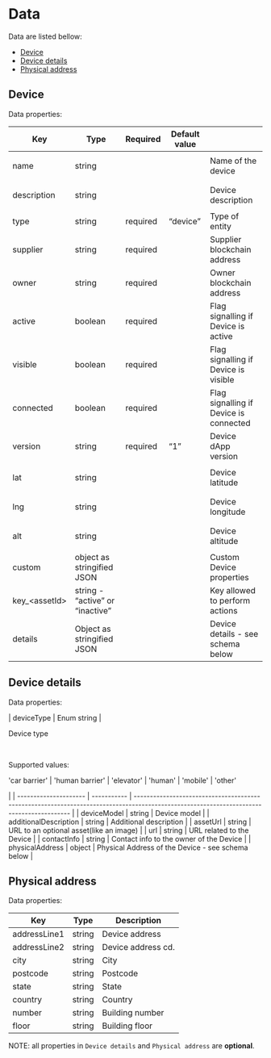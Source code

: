 # Data

Data are listed bellow:

* [Device](data.md#device)
* [Device details](data.md#device-details)
* [Physical address](data.md#physical-address)

## Device&#x20;

Data properties:

| Key             | Type                            | Required    | Default value |                                        |
| --------------- | ------------------------------- | ----------- | ------------- | -------------------------------------- |
| name            | string                          | <p><br></p> | <p><br></p>   | Name of the device                     |
| description     | string                          | <p><br></p> | <p><br></p>   | Device description                     |
| type            | string                          | required    | “device”      | Type of entity                         |
| supplier        | string                          | required    | <p><br></p>   | Supplier blockchain address            |
| owner           | string                          | required    | <p><br></p>   | Owner blockchain address               |
| active          | boolean                         | required    | <p><br></p>   | Flag signalling if Device is active    |
| visible         | boolean                         | required    | <p><br></p>   | Flag signalling if Device is visible   |
| connected       | boolean                         | required    | <p><br></p>   | Flag signalling if Device is connected |
| version         | string                          | required    | “1”           | Device dApp version                    |
| lat             | string                          | <p><br></p> | <p><br></p>   | Device latitude                        |
| lng             | string                          | <p><br></p> | <p><br></p>   | Device longitude                       |
| alt             | string                          | <p><br></p> | <p><br></p>   | Device altitude                        |
| custom          | object as stringified JSON      | <p><br></p> | <p><br></p>   | Custom Device properties               |
| key\_\<assetId> | string - “active” or “inactive” | <p><br></p> | <p><br></p>   | Key allowed to perform actions         |
| details         | Object as stringified JSON      | <p><br></p> | <p><br></p>   | Device details - see schema below      |

## Device details&#x20;

Data properties:

| deviceType            | Enum string | <p>Device type</p><p><br></p><p>Supported values:</p><p>'car barrier' | 'human barrier' | 'elevator' |  'human' | 'mobile' | 'other'</p> |
| --------------------- | ----------- | ---------------------------------------------------------------------------------------------------------------------------------------- |
| deviceModel           | string      | Device model                                                                                                                             |
| additionalDescription | string      | Additional description                                                                                                                   |
| assetUrl              | string      | URL to an optional asset(like an image)                                                                                                  |
| url                   | string      | URL related to the Device                                                                                                                |
| contactInfo           | string      | Contact info to the owner of the Device                                                                                                  |
| physicalAddress       | object      | Physical Address of the Device - see schema below                                                                                        |

## Physical address

Data properties:

| Key          | Type   | Description        |
| ------------ | ------ | ------------------ |
| addressLine1 | string | Device address     |
| addressLine2 | string | Device address cd. |
| city         | string | City               |
| postcode     | string | Postcode           |
| state        | string | State              |
| country      | string | Country            |
| number       | string | Building number    |
| floor        | string | Building floor     |

NOTE: all properties in `Device details` and `Physical address` are **optional**.
